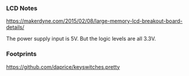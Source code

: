 

### LCD Notes
https://makerdyne.com/2015/02/08/large-memory-lcd-breakout-board-details/

The power supply input is 5V. 
But the logic levels are all 3.3V.

### Footprints
https://github.com/daprice/keyswitches.pretty
